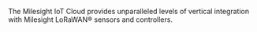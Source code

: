 The Milesight IoT Cloud provides unparalleled levels of vertical integration with Milesight LoRaWAN® sensors and controllers.
